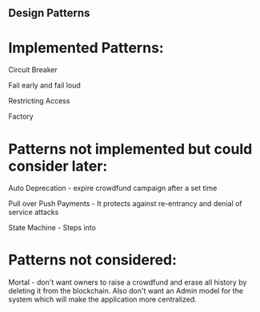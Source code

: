 ## Design Patterns

# Implemented Patterns:

Circuit Breaker

Fail early and fail loud

Restricting Access

Factory

# Patterns not implemented but could consider later:

Auto Deprecation - expire crowdfund campaign after a set time

Pull over Push Payments - It protects against re-entrancy and denial of service attacks

State Machine - Steps into


# Patterns not considered:
Mortal - don't want owners to raise a crowdfund and erase all history by deleting it from the blockchain. Also don't want an Admin model for the system which will make the application more centralized. 

